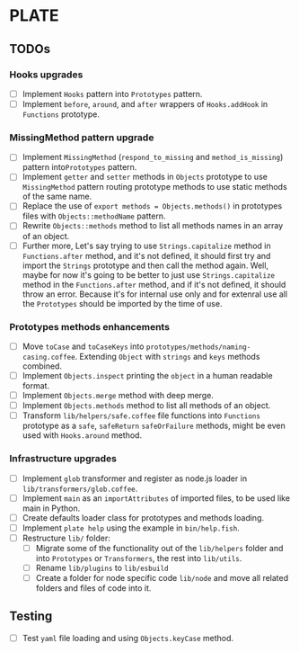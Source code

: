 # PLATE

## TODOs

### Hooks upgrades

- [ ] Implement `Hooks` pattern into `Prototypes` pattern.
- [ ] Implement `before`, `around`, and `after` wrappers of `Hooks.addHook` in `Functions` prototype.

### MissingMethod pattern upgrade

- [ ] Implement `MissingMethod` (`respond_to_missing` and `method_is_missing`) pattern into`Prototypes` pattern.
- [ ] Implement `getter` and `setter` methods in `Objects` prototype to use `MissingMethod` pattern routing prototype methods to use static methods of the same name.
- [ ] Replace the use of `export methods = Objects.methods()` in prototypes files with `Objects::methodName` pattern.
- [ ] Rewrite `Objects::methods` method to list all methods names in an array of an object.
- [ ] Further more, Let's say trying to use `Strings.capitalize` method in `Functions.after` method, and it's not defined, it should first try and import the `Strings` prototype and then call the method again. Well, maybe for now it's going to be better to just use `Strings.capitalize` method in the `Functions.after` method, and if it's not defined, it should throw an error. Because it's for internal use only and for extenral use all the `Prototypes` should be imported by the time of use.

### Prototypes methods enhancements

- [ ] Move `toCase` and `toCaseKeys` into `prototypes/methods/naming-casing.coffee`. Extending `Object` with `strings` and `keys` methods combined.
- [ ] Implement `Objects.inspect` printing the `object` in a human readable format.
- [ ] Implement `Objects.merge` method with deep merge.
- [ ] Implement `Objects.methods` method to list all methods of an object.
- [ ] Transform `lib/helpers/safe.coffee` file functions into `Functions` prototype as a `safe`, `safeReturn` `safeOrFailure` methods, might be even used with `Hooks.around` method.

### Infrastructure upgrades

- [ ] Implement `glob` transformer and register as node.js loader in `lib/transformers/glob.coffee`.
- [ ] Implement `main` as an `importAttributes` of imported files, to be used like main in Python.
- [ ] Create defaults loader class for prototypes and methods loading.
- [ ] Implement `plate help` using the example in `bin/help.fish`.
- [ ] Restructure `lib/` folder:
  - [ ] Migrate some of the functionality out of the `lib/helpers` folder and into `Prototypes` or `Transformers`, the rest into `lib/utils`.
  - [ ] Rename `lib/plugins` to `lib/esbuild`
  - [ ] Create a folder for node specific code `lib/node` and move all related folders and files of code into it.

## Testing

- [ ] Test `yaml` file loading and using `Objects.keyCase` method.
